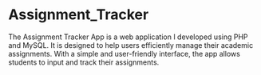 # Assignment_Tracker
The Assignment Tracker App is a web application I developed using PHP and MySQL. It is designed to help users efficiently manage their academic assignments. With a simple and user-friendly interface, the app allows students to input and track their assignments.
